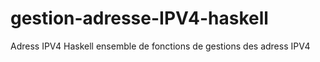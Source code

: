 # gestion-adresse-IPV4-haskell
Adress IPV4 Haskell
ensemble de fonctions de gestions des adress IPV4

